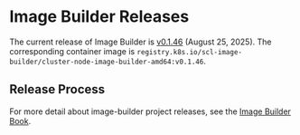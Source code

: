 # Image Builder Releases

The current release of Image Builder is [v0.1.46][] (August 25, 2025). The corresponding container image is `registry.k8s.io/scl-image-builder/cluster-node-image-builder-amd64:v0.1.46`.

## Release Process

For more detail about image-builder project releases, see the [Image Builder Book][].


[v0.1.46]: https://github.com/kubernetes-sigs/image-builder/releases/tag/v0.1.46
[Image Builder Book]: https://image-builder.sigs.k8s.io/capi/releasing.html
